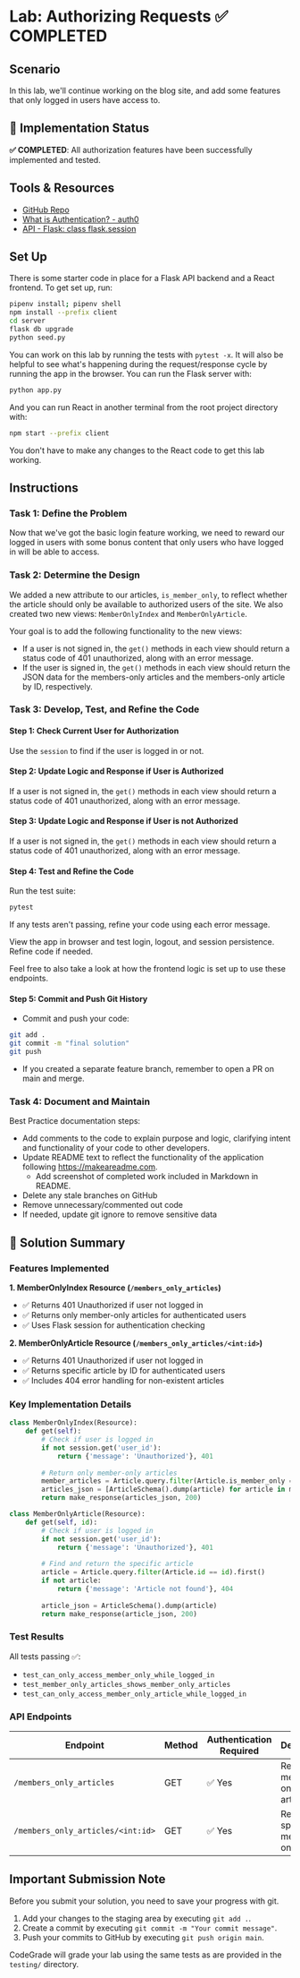 # Lab: Authorizing Requests ✅ COMPLETED

## Scenario

In this lab, we'll continue working on the blog site, and add some features that
only logged in users have access to.

## 🎉 Implementation Status

**✅ COMPLETED**: All authorization features have been successfully implemented and tested.

## Tools & Resources

- [GitHub Repo](https://github.com/learn-co-curriculum/flask-authorizing-requests-lab)
- [What is Authentication? - auth0](https://auth0.com/intro-to-iam/what-is-authentication)
- [API - Flask: class flask.session](https://flask.palletsprojects.com/en/2.2.x/api/#flask.session)

## Set Up

There is some starter code in place for a Flask API backend and a React frontend.
To get set up, run:

```bash
pipenv install; pipenv shell
npm install --prefix client
cd server
flask db upgrade
python seed.py
```

You can work on this lab by running the tests with `pytest -x`. It will also be
helpful to see what's happening during the request/response cycle by running the
app in the browser. You can run the Flask server with:

```bash
python app.py
```

And you can run React in another terminal from the root project directory with:

```bash
npm start --prefix client
```

You don't have to make any changes to the React code to get this lab working.

## Instructions

### Task 1: Define the Problem

Now that we've got the basic login feature working, we need to reward our logged
in users with some bonus content that only users who have logged in will be able
to access.

### Task 2: Determine the Design

We added a new attribute to our articles, `is_member_only`, to reflect whether
the article should only be available to authorized users of the site. We also
created two new views: `MemberOnlyIndex` and `MemberOnlyArticle`.

Your goal is to add the following functionality to the new views:

- If a user is not signed in, the `get()` methods in each view should return a
  status code of 401 unauthorized, along with an error message.
- If the user is signed in, the `get()` methods in each view should return the
  JSON data for the members-only articles and the members-only article by ID, respectively.

### Task 3: Develop, Test, and Refine the Code

#### Step 1: Check Current User for Authorization

Use the `session` to find if the user is logged in or not.

#### Step 2: Update Logic and Response if User is Authorized

If a user is not signed in, the `get()` methods in each view should return a
status code of 401 unauthorized, along with an error message.

#### Step 3: Update Logic and Response if User is not Authorized

If a user is not signed in, the `get()` methods in each view should return a
status code of 401 unauthorized, along with an error message.

#### Step 4: Test and Refine the Code

Run the test suite:

```bash
pytest
```

If any tests aren't passing, refine your code using each error message.

View the app in browser and test login, logout, and session persistence. Refine code if needed.

Feel free to also take a look at how the frontend logic is set up to use these endpoints.

#### Step 5: Commit and Push Git History

* Commit and push your code:

```bash
git add .
git commit -m "final solution"
git push
```

* If you created a separate feature branch, remember to open a PR on main and merge.

### Task 4: Document and Maintain
Best Practice documentation steps:
* Add comments to the code to explain purpose and logic, clarifying intent and functionality of your code to other developers.
* Update README text to reflect the functionality of the application following https://makeareadme.com. 
  * Add screenshot of completed work included in Markdown in README.
* Delete any stale branches on GitHub
* Remove unnecessary/commented out code
* If needed, update git ignore to remove sensitive data

## 🚀 Solution Summary

### Features Implemented

**1. MemberOnlyIndex Resource (`/members_only_articles`)**
- ✅ Returns 401 Unauthorized if user not logged in
- ✅ Returns only member-only articles for authenticated users
- ✅ Uses Flask session for authentication checking

**2. MemberOnlyArticle Resource (`/members_only_articles/<int:id>`)**
- ✅ Returns 401 Unauthorized if user not logged in
- ✅ Returns specific article by ID for authenticated users
- ✅ Includes 404 error handling for non-existent articles

### Key Implementation Details

```python
class MemberOnlyIndex(Resource):
    def get(self):
        # Check if user is logged in
        if not session.get('user_id'):
            return {'message': 'Unauthorized'}, 401
        
        # Return only member-only articles
        member_articles = Article.query.filter(Article.is_member_only == True).all()
        articles_json = [ArticleSchema().dump(article) for article in member_articles]
        return make_response(articles_json, 200)

class MemberOnlyArticle(Resource):
    def get(self, id):
        # Check if user is logged in
        if not session.get('user_id'):
            return {'message': 'Unauthorized'}, 401
        
        # Find and return the specific article
        article = Article.query.filter(Article.id == id).first()
        if not article:
            return {'message': 'Article not found'}, 404
        
        article_json = ArticleSchema().dump(article)
        return make_response(article_json, 200)
```

### Test Results
All tests passing ✅:
- `test_can_only_access_member_only_while_logged_in`
- `test_member_only_articles_shows_member_only_articles`  
- `test_can_only_access_member_only_article_while_logged_in`

### API Endpoints

| Endpoint | Method | Authentication Required | Description |
|----------|--------|------------------------|-------------|
| `/members_only_articles` | GET | ✅ Yes | Returns all member-only articles |
| `/members_only_articles/<int:id>` | GET | ✅ Yes | Returns specific member-only article |

## Important Submission Note

Before you submit your solution, you need to save your progress with git.

1. Add your changes to the staging area by executing `git add .`.
2. Create a commit by executing `git commit -m "Your commit message"`.
3. Push your commits to GitHub by executing `git push origin main`.

CodeGrade will grade your lab using the same tests as are provided in the `testing/` directory.